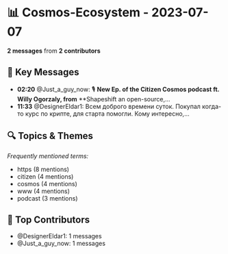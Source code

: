 # 📊 Cosmos-Ecosystem - 2023-07-07
**2 messages** from **2 contributors**

## 💬 Key Messages
- **02:20** @Just_a_guy_now: 🎙 **New Ep. of the Citizen Cosmos podcast ft. Willy Ogorzaly, from** **Shapeshift an open-source,...
- **11:33** @DesignerEldar1: Всем доброго времени суток. Покупал когда-то курс по крипте, для старта помогли. 
Кому интересно,...

## 🔍 Topics & Themes
*Frequently mentioned terms:*
- https (8 mentions)
- citizen (4 mentions)
- cosmos (4 mentions)
- www (4 mentions)
- podcast (3 mentions)

## 👥 Top Contributors
- @DesignerEldar1: 1 messages
- @Just_a_guy_now: 1 messages